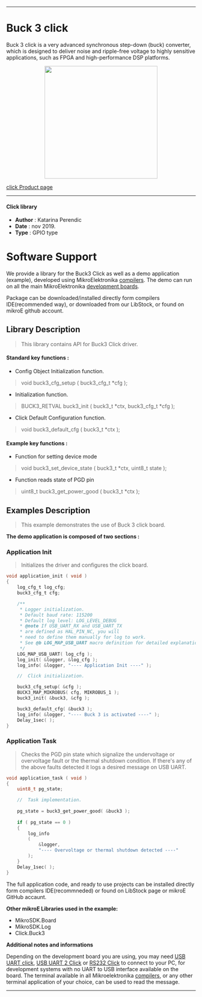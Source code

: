 
---
# Buck 3 click

Buck 3 click is a very advanced synchronous step-down (buck) converter, which is designed to deliver noise and ripple-free voltage to highly sensitive applications, such as FPGA and high-performance DSP platforms.

<p align="center">
  <img src="https://download.mikroe.com/images/click_for_ide/buck3_click.png" height=300px>
</p>

[click Product page](https://www.mikroe.com/buck-3-click)

---

#### Click library 

- **Author**        : Katarina Perendic
- **Date**          : nov 2019.
- **Type**          : GPIO type


# Software Support

We provide a library for the Buck3 Click 
as well as a demo application (example), developed using MikroElektronika 
[compilers](https://shop.mikroe.com/compilers). 
The demo can run on all the main MikroElektronika [development boards](https://shop.mikroe.com/development-boards).

Package can be downloaded/installed directly form compilers IDE(recommended way), or downloaded from our LibStock, or found on mikroE github account. 

## Library Description

> This library contains API for Buck3 Click driver.

#### Standard key functions :

- Config Object Initialization function.
> void buck3_cfg_setup ( buck3_cfg_t *cfg ); 
 
- Initialization function.
> BUCK3_RETVAL buck3_init ( buck3_t *ctx, buck3_cfg_t *cfg );

- Click Default Configuration function.
> void buck3_default_cfg ( buck3_t *ctx );


#### Example key functions :

- Function for setting device mode
> void buck3_set_device_state ( buck3_t *ctx, uint8_t state );
 
- Function reads state of PGD pin
> uint8_t buck3_get_power_good ( buck3_t *ctx );

## Examples Description

> This example demonstrates the use of Buck 3 click board.

**The demo application is composed of two sections :**

### Application Init 

> Initializes the driver and configures the click board.

```c
void application_init ( void )
{
    log_cfg_t log_cfg;
    buck3_cfg_t cfg;

    /** 
     * Logger initialization.
     * Default baud rate: 115200
     * Default log level: LOG_LEVEL_DEBUG
     * @note If USB_UART_RX and USB_UART_TX 
     * are defined as HAL_PIN_NC, you will 
     * need to define them manually for log to work. 
     * See @b LOG_MAP_USB_UART macro definition for detailed explanation.
     */
    LOG_MAP_USB_UART( log_cfg );
    log_init( &logger, &log_cfg );
    log_info( &logger, "---- Application Init ----" );

    //  Click initialization.

    buck3_cfg_setup( &cfg );
    BUCK3_MAP_MIKROBUS( cfg, MIKROBUS_1 );
    buck3_init( &buck3, &cfg );

    buck3_default_cfg( &buck3 );
    log_info( &logger, "---- Buck 3 is activated ----" );
	Delay_1sec( );
}
```

### Application Task

> Checks the PGD pin state which signalize the undervoltage or overvoltage fault or
> the thermal shutdown condition. 
> If there's any of the above faults detected it logs a desired message on USB UART.

```c
void application_task ( void )
{
    uint8_t pg_state;

    //  Task implementation.
    
    pg_state = buck3_get_power_good( &buck3 );
	
    if ( pg_state == 0 )
    {
        log_info
        ( 
            &logger, 
            "---- Overvoltage or thermal shutdown detected ----" 
        );
    }
	Delay_1sec( );
}
```

The full application code, and ready to use projects can be  installed directly form compilers IDE(recommneded) or found on LibStock page or mikroE GitHub accaunt.

**Other mikroE Libraries used in the example:** 

- MikroSDK.Board
- MikroSDK.Log
- Click.Buck3

**Additional notes and informations**

Depending on the development board you are using, you may need 
[USB UART click](https://shop.mikroe.com/usb-uart-click), 
[USB UART 2 Click](https://shop.mikroe.com/usb-uart-2-click) or 
[RS232 Click](https://shop.mikroe.com/rs232-click) to connect to your PC, for 
development systems with no UART to USB interface available on the board. The 
terminal available in all Mikroelektronika 
[compilers](https://shop.mikroe.com/compilers), or any other terminal application 
of your choice, can be used to read the message.



---
